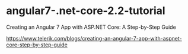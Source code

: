# angular7-.net-core-2.2-tutorial

Creating an Angular 7 App with ASP.NET Core: A Step-by-Step Guide

https://www.telerik.com/blogs/creating-an-angular-7-app-with-aspnet-core-step-by-step-guide
